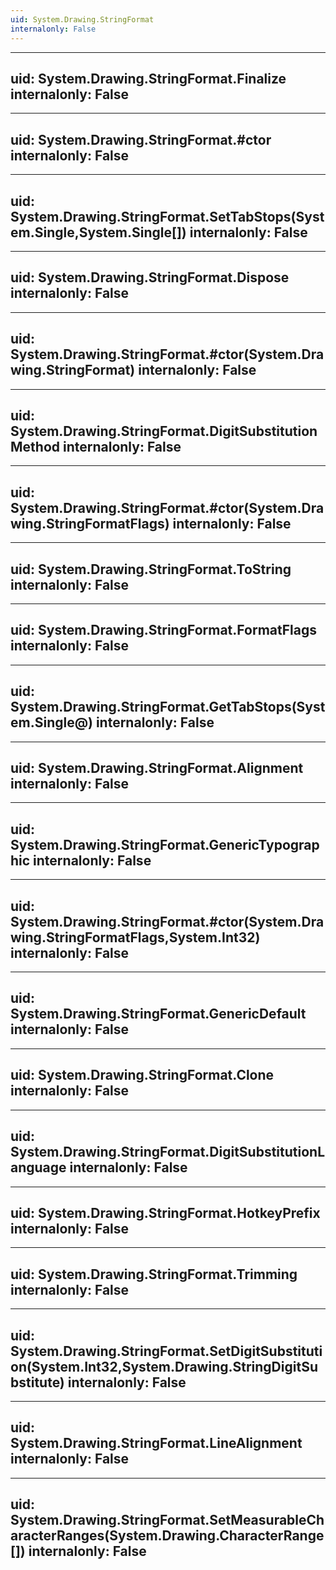 ```yaml
---
uid: System.Drawing.StringFormat
internalonly: False
---
```


---
uid: System.Drawing.StringFormat.Finalize
internalonly: False
---

---
uid: System.Drawing.StringFormat.#ctor
internalonly: False
---

---
uid: System.Drawing.StringFormat.SetTabStops(System.Single,System.Single[])
internalonly: False
---

---
uid: System.Drawing.StringFormat.Dispose
internalonly: False
---

---
uid: System.Drawing.StringFormat.#ctor(System.Drawing.StringFormat)
internalonly: False
---

---
uid: System.Drawing.StringFormat.DigitSubstitutionMethod
internalonly: False
---

---
uid: System.Drawing.StringFormat.#ctor(System.Drawing.StringFormatFlags)
internalonly: False
---

---
uid: System.Drawing.StringFormat.ToString
internalonly: False
---

---
uid: System.Drawing.StringFormat.FormatFlags
internalonly: False
---

---
uid: System.Drawing.StringFormat.GetTabStops(System.Single@)
internalonly: False
---

---
uid: System.Drawing.StringFormat.Alignment
internalonly: False
---

---
uid: System.Drawing.StringFormat.GenericTypographic
internalonly: False
---

---
uid: System.Drawing.StringFormat.#ctor(System.Drawing.StringFormatFlags,System.Int32)
internalonly: False
---

---
uid: System.Drawing.StringFormat.GenericDefault
internalonly: False
---

---
uid: System.Drawing.StringFormat.Clone
internalonly: False
---

---
uid: System.Drawing.StringFormat.DigitSubstitutionLanguage
internalonly: False
---

---
uid: System.Drawing.StringFormat.HotkeyPrefix
internalonly: False
---

---
uid: System.Drawing.StringFormat.Trimming
internalonly: False
---

---
uid: System.Drawing.StringFormat.SetDigitSubstitution(System.Int32,System.Drawing.StringDigitSubstitute)
internalonly: False
---

---
uid: System.Drawing.StringFormat.LineAlignment
internalonly: False
---

---
uid: System.Drawing.StringFormat.SetMeasurableCharacterRanges(System.Drawing.CharacterRange[])
internalonly: False
---
